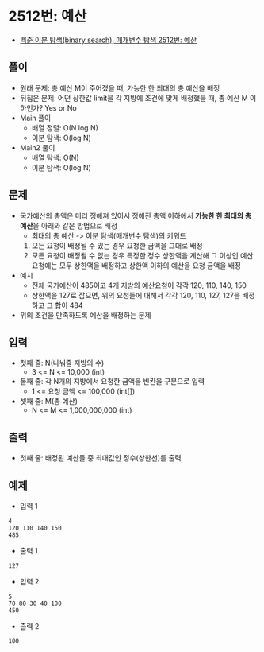 # 2512번: 예산
- [백준 이분 탐색(binary search), 매개변수 탐색 2512번: 예산](https://www.acmicpc.net/problem/2512)

## 풀이
- 원래 문제: 총 예산 M이 주어졌을 때, 가능한 한 최대의 총 예산을 배정
- 뒤집은 문제: 어떤 상한값 limit을 각 지방에 조건에 맞게 배정했을 때, 총 예산 M 이하인가? Yes or No
- Main 풀이
  - 배열 정렬: O(N log N)
  - 이분 탐색: O(log N)
- Main2 풀이
  - 배열 탐색: O(N)
  - 이분 탐색: O(log N)


## 문제
- 국가예산의 총액은 미리 정해져 있어서 정해진 총액 이하에서 **가능한 한 최대의 총 예산**을 아래와 같은 방법으로 배정
  - 최대의 총 예산 -> 이분 탐색(매개변수 탐색)의 키워드
  1. 모든 요청이 배정될 수 있는 경우 요청한 금액을 그대로 배정
  2. 모든 요청이 배정될 수 없는 경우 특정한 정수 상한액을 계산해 그 이상인 예산요청에는 모두 상한액을 배정하고 상한액 이하의 예산을 요청 금액을 배정
- 예시
  - 전체 국가예산이 485이고 4개 지방의 예산요청이 각각 120, 110, 140, 150
  - 상한액을 127로 잡으면, 위의 요청들에 대해서 각각 120, 110, 127, 127을 배정하고 그 합이 484
- 위의 조건을 만족하도록 예산을 배정하는 문제

## 입력
- 첫째 줄: N(나눠줄 지방의 수)
  - 3 <= N <= 10,000 (int)
- 둘째 줄: 각 N개의 지방에서 요청한 금액을 빈칸을 구분으로 입력
  - 1 <= 요청 금액 <= 100,000 (int[])
- 셋째 줄: M(총 예산)
  - N <= M <= 1,000,000,000 (int)

## 출력
- 첫째 줄: 배정된 예산들 중 최대값인 정수(상한선)를 출력

## 예제
- 입력 1
```text
4
120 110 140 150
485
```
- 출력 1
```text
127
```
- 입력 2
```text
5
70 80 30 40 100
450
```
- 출력 2
```text
100
```